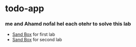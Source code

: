 # todo-app

### me and Ahamd nofal hel each otehr to solve this lab

* [Sand Box](https://codesandbox.io/s/immutable-feather-kz5kw) for first lab 
* [Sand Box](https://codesandbox.io/s/practical-water-mroi1) for second lab 

